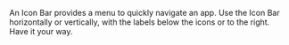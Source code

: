 An Icon Bar provides a menu to quickly navigate an app.
Use the Icon Bar horizontally or vertically,
with the labels below the icons or to the right. Have it your way.